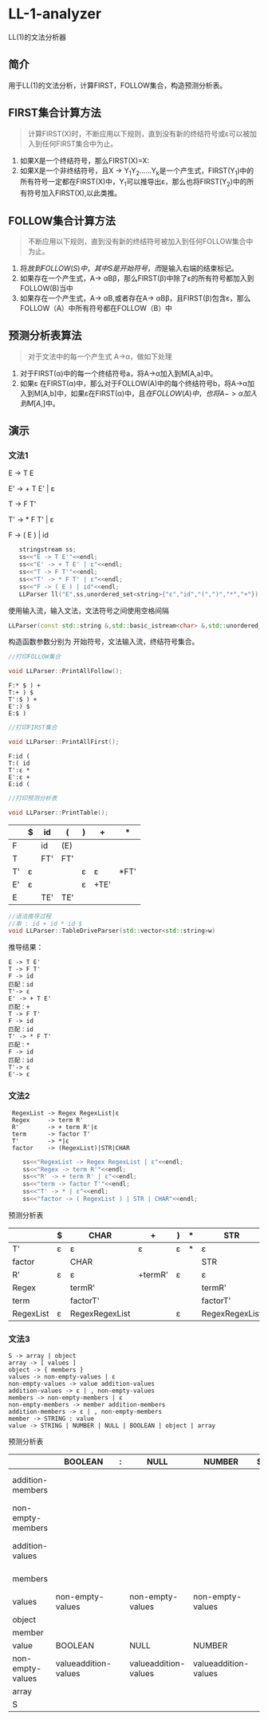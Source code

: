 # LL-1-analyzer
LL(1)的文法分析器

## 简介
用于LL(1)的文法分析，计算FIRST，FOLLOW集合，构造预测分析表。

## FIRST集合计算方法
> 计算FIRST(X)时，不断应用以下规则，直到没有新的终结符号或ε可以被加入到任何FIRST集合中为止。
1. 如果X是一个终结符号，那么FIRST(X)=X:
2. 如果X是一个非终结符号，且X -> Y<sub>1</sub>Y<sub>2</sub>……Y<sub>k</sub>是一个产生式，FIRST(Y<sub>1</sub>)中的所有符号一定都在FIRST(X)中，Y<sub>1</sub>可以推导出ε，那么也将FIRST(Y<sub>2</sub>)中的所有符号加入FIRST(X),以此类推。

## FOLLOW集合计算方法
> 不断应用以下规则，直到没有新的终结符号被加入到任何FOLLOW集合中为止。
1. 将$放到FOLLOW(S)中，其中S是开始符号，而$是输入右端的结束标记。
2. 如果存在一个产生式，A-> αBβ，那么FIRST(β)中除了ε的所有符号都加入到FOLLOW(B)当中
3. 如果存在一个产生式，A-> αB,或者存在A-> αBβ，且FIRST(β)包含ε，那么FOLLOW（A）中所有符号都在FOLLOW（B）中

## 预测分析表算法
> 对于文法中的每一个产生式 A->α，做如下处理
1. 对于FIRST(α)中的每一个终结符号a，将A->α加入到M[A,a]中。
2. 如果ε 在FIRST(α)中，那么对于FOLLOW(A)中的每个终结符号b，将A->α加入到M[A,b]中，如果ε在FIRST(α)中，且$在FOLLOW(A)中，也将A->α加入到M[A,$]中。

## 演示
### 文法1
 E -> T E

 E' -> + T E' | ε 

 T -> F T'

 T' -> * F T' | ε
 
 F -> ( E ) | id

 ```cpp
    stringstream ss;
    ss<<"E -> T E'"<<endl;
    ss<<"E' -> + T E' | ε"<<endl;
    ss<<"T -> F T'"<<endl;
    ss<<"T' -> * F T' | ε"<<endl;
    ss<<"F -> ( E ) | id"<<endl;
    LLParser ll("E",ss,unordered_set<string>{"ε","id","(",")","*","+"});
 ```
 使用输入流，输入文法，文法符号之间使用空格间隔
```cpp
LLParser(const std::string &,std::basic_istream<char> &,std::unordered_set<std::string>);

```
构造函数参数分别为 开始符号，文法输入流，终结符号集合。
```cpp
//打印FOLLOW集合

void LLParser::PrintAllFollow();
```
```
F:* $ ) + 
T:+ ) $ 
T':$ ) + 
E':) $ 
E:$ )
```


```cpp
//打印FIRST集合

void LLParser::PrintAllFirst();
```
```
F:id ( 
T:( id 
T':ε * 
E':ε + 
E:id (
```
```cpp
//打印预测分析表

void LLParser::PrintTable();
```

| | $| id| (| )| +| *|
---|---|---|---|---|---|---|
F|| id| (E)| | | | 
T|| FT'| FT'| | | | 
T'|ε| | | ε| ε| *FT'| 
E'|ε| | | ε| +TE'| | 
E|| TE'| TE'| | | | 


```cpp
//语法推导过程
//串 : id + id * id $
void LLParser::TableDriveParser(std::vector<std::string>w)
```
推导结果：
```
E -> T E'
T -> F T'
F -> id
匹配：id
T'-> ε
E' -> + T E'
匹配：+
T -> F T'
F -> id
匹配：id
T' -> * F T'
匹配：*
F -> id
匹配：id
T'-> ε
E'-> ε
```



### 文法2
    
     RegexList -> Regex RegexList|ε
     Regex     -> term R'
     R'        -> + term R'|ε
     term      -> factor T'
     T'        -> *|ε
     factor    -> (RegexList)|STR|CHAR

```cpp
    ss<<"RegexList -> Regex RegexList | ε"<<endl;
    ss<<"Regex -> term R'"<<endl;
    ss<<"R' -> + term R' | ε"<<endl;
    ss<<"term -> factor T'"<<endl;
    ss<<"T' -> * | ε"<<endl;
    ss<<"factor -> ( RegexList ) | STR | CHAR"<<endl;
```

  预测分析表 
  
| | $| CHAR| +| )| *| STR| (|
---|---|---|---|---|---|---|---|
T'|ε| ε| ε| ε| *| ε| ε| 
factor|| CHAR| | | | STR| (RegexList)| 
R'|ε| ε| +termR'| ε| | ε| ε| 
Regex|| termR'| | | | termR'| termR'| 
term|| factorT'| | | | factorT'| factorT'| 
RegexList|ε| RegexRegexList| | ε| | RegexRegexList| RegexRegexList| 


### 文法3

    S -> array | object
    array -> [ values ]
    object -> { members }
    values -> non-empty-values | ε
    non-empty-values -> value addition-values
    addition-values -> ε | , non-empty-values
    members -> non-empty-members | ε
    non-empty-members -> member addition-members
    addition-members -> ε | , non-empty-members
    member -> STRING : value
    value -> STRING | NUMBER | NULL | BOOLEAN | object | array


预测分析表



| | BOOLEAN| :| NULL| NUMBER| $| }| {| ]| ,| [| STRING|
---|---|---|---|---|---|---|---|---|---|---|---|
addition-members|| | | | | ε| | | ,non-empty-members| | | 
non-empty-members|| | | | | | | | | | memberaddition-members| 
addition-values|| | | | | | | ε| ,non-empty-values| | | 
members|| | | | | ε| | | | | non-empty-members| 
values|non-empty-values| | non-empty-values| non-empty-values| | | non-empty-values| ε| | non-empty-values| non-empty-values| 
object|| | | | | | {members}| | | | | 
member|| | | | | | | | | | STRING:value| 
value|BOOLEAN| | NULL| NUMBER| | | object| | | array| STRING| 
non-empty-values|valueaddition-values| | valueaddition-values| valueaddition-values| | | valueaddition-values| | | valueaddition-values| valueaddition-values| 
array|| | | | | | | | | [values]| | 
S|| | | | | | object| | | array| | 
